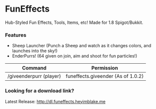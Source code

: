 # FunEffects
Hub-Styled Fun Effects, Tools, Items, etc! Made for 1.8 Spigot/Bukkit.
### Features
+ Sheep Launcher (Punch a Sheep and watch as it changes colors, and launches into the sky!)
+ EnderPurrs! (64 given on join, aim and shoot for fun particles!)

Command | Permission
------------ | -------------
/giveenderpurr (player) | funeffects.giveender (As of 1.0.2)

### Looking for a download link?
Latest Release: http://dl.funeffects.heyimblake.me
